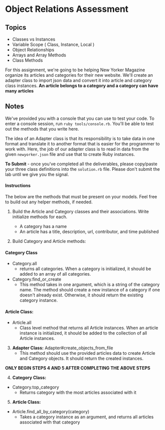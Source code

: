 # Object Relations Assessment

## Topics

+ Classes vs Instances
+ Variable Scope ( Class, Instance, Local )
+ Object Relationships
+ Arrays and Array Methods
+ Class Methods
 
For this assignment, we're going to be helping New Yorker Magazine organize its articles and categories for their new website. We'll create an adapter class to import json data and convert it into article and category class instances. **An article belongs to a category and a category can have many articles**

## Notes

We've provided you with a console that you can use to test your code. To enter a console session, run `ruby tools/console.rb`. You'll be able to test out the methods that you write here.

The idea of an Adapter class is that its responsibility is to take data in one format and translate it to another format that is easier for the programmer to work with.  Here, the job of our adapter class is to read in data from the given `newyorker.json` file and use that to create Ruby instances.

**To Submit** - once you've completed all the deliverables, please copy/paste your three class definitions into the `solution.rb` file. Please don't submit the lab until we give you the signal.

#### Instructions

The below are the methods that must be present on your models. Feel free to build out any helper methods, if needed.

1. Build the Article and Category classes and their associations. Write initialize methods for each.
   - A category has a name
   - An article has a title, description, url, contributor, and time published

2. Build Category and Article methods:

  #### Category Class
  - Category.all
    + returns all categories. When a category is initialized, it should be added to an array of all categories.
  - Category.find_or_create
    + This method takes in one argument, which is a string of the category name. The method should create a new instance of a category if one doesn't already exist. Otherwise, it should return the existing category instance.
   #### Article Class:
  - Article.all
    + Class level method that returns all Article instances. When an article instance is initialized, it should be added to the collection of all Article instances.

3. **Adapter Class:**
   Adapter#create_objects_from_file
   - This method should use the provided articles data to create Article and Category objects. It should return the created instances.     

**ONLY BEGIN STEPS 4 AND 5 AFTER COMPLETING THE ABOVE STEPS**

4. **Category Class:**
- Category.top_category
  + Returns category with the most articles associated with it

5. **Article Class:**
- Article.find_all_by_category(category)
  + Takes a category instance as an argument, and returns all articles associated with that category
